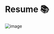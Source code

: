 # Resume 📚
![image](https://user-images.githubusercontent.com/83726056/175352550-e31c2672-4286-45c5-9680-04ba353532aa.png)
